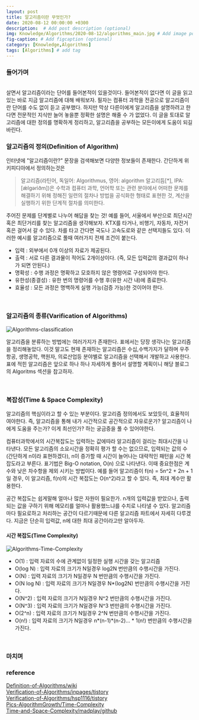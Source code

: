 ```yaml
---
layout: post
title: 알고리즘이란 무엇인가?
date: 2020-08-12 00:00:00 +0300
description:  # Add post description (optional)
img: Knowledge/Algorithms/2020-08-12/algorithms_main.jpg # Add image post (optional)
fig-caption: # Add figcaption (optional)
category: [Knowledge,Algorithms]
tags: [Algorithms] # add tag
---
```


### 들어가며
<br>
살면서 알고리즘이라는 단어를 들어본적이 있을것이다. 들어본적이 없다면 이 글을 읽고 있는 바로 지금 알고리즘에 대해 배워보자. 필자는 컴퓨터 과학을 전공으로 알고리즘이란 단어를 수도 없이 듣고 공부했다. 하지만 막상 다른이에게 알고리즘을 설명하려고 한다면 전문적인 지식만 늘어 놓을뿐 정확한 설명은 해줄 수 가 없었다. 이 글을 토대로 알고리즘에 대한 정의를 명확하게 정리하고, 알고리즘을 공부하는 모든이에게 도움이 되길 바린다.

<br>

### 알고리즘의 정의(Definition of Algorithm)
인터넷에 "알고리즘이란?" 문장을 검색해보면 다양한 정보들이 존재한다. 간단하게 위키피디아에서 정의하는것은 
<br>
>알고리즘(라틴어, 독일어: Algorithmus, 영어: algorithm 알고리듬[*], IPA: [ǽlɡərìðm])은 수학과 컴퓨터 과학, 언어학 또는 관련 분야에서 어떠한 문제를 해결하기 위해 정해진 일련의 절차나 방법을 공식화한 형태로 표현한 것, 계산을 실행하기 위한 단계적 절차를 의미한다.

주어진 문제를 단계별로 나누어 해답을 찾는 것! 예를 들어, 서울에서 부산으로 최단시간 혹은 최단거리를 찾는 알고리즘을 생각해보자. KTX를 타거나, 비행기, 자동차, 자전거 혹은 걸어서 갈 수 있다. 차를 타고 간다면 국도나 고속도로와 같은 선택지들도 있다. 이러한 예시를 알고리즘으로 풀때 여러가지 전제 조건이 붙는다.
<br> 
- 입력 : 외부에서 0개 이상의 자료가 제공된다.
- 출력 : 서로 다른 결과물이 적어도 2개이상이다. (즉, 모든 입력값의 결과값이 하나가 되면 안된다.)
- 명확성 : 수행 과정은 명확하고 모호하지 않은 명령어로 구성되어야 한다.
- 유한성(종결성) : 유한 번의 명령어를 수행 후(유한 시간 내)에 종료한다.
- 효율성 : 모든 과정은 명백하게 실행 가능(검증 가능)한 것이어야 한다.

<br>

### 알고리즘의 종류(Varification of Algorithms)

![Algorithms-classification]({{site.baseurl}}/assets/img/Knowledge/Algorithms/2020-08-12/algorithms_classification.png)
<br>

알고리즘을 분류하는 방법에는 여러가지가 존재한다. 표에서는 당장 생각나는 알고리즘을 정리해놓았다. 이것 말고도 현재 존재하는 알고리즘은 수십,수백가지가 달하며 우주항공, 생명공학, 핵원자, 의료산업등 분야별로 알고리즘을 선택해서 개발하고 사용한다. 표에 적힌 알고리즘은 앞으로 하나 하나 자세하게 풀어서 설명할 계획이니 해당 블로그의 Algoritms 섹션을 찹고하자.

<br>


### 복잡성(Time & Space Complexity)
알고리즘의 핵심이라고 할 수 있는 부분이다. 알고리즘 정의에서도 보았듯이, 효율적이여야한다. 즉, 알고리즘을 통해 내가 시간적으로  공간적으로 자유로운가? 알고리즘이 나에게 도움을 주는가? 이게 최선인가? 하는 궁금증을 풀 수 있어야한다. 

컴퓨터과학에서의 시간복잡도는 입력하는 값에따라 알고리즘이 걸리는 최대시간을 나타낸다. 모든 알고리즘의 소요시간을 정확히 평가 할 수는 없으므로, 입력되는 값의 수(간단하게 n이라 표현하겠다), n이 증가할 때 시간이 늘어나는 대략적인 패턴을 시간 복잡도라고 부른다. 표기법은 Big-O notation, O(n) 으로 나타낸다. 이때 중요한점은 계수와 낮은 차수항을 제외 시키는 방법이다. 예를 들어 알고리즘이 f(n) = 5n^2 + 2n + 1 일 경우, 이 알고리즘, f(n)의 시간 복잡도는 O(n^2)라고 할 수 있다. 즉, 최대 계수만 활용한다.

공간 복잡도는 쉽게말해 얼마나 많은 자원이 필요한가. n개의 입력값을 받았으나, 출력되는 값을 구하기 위해 메모리를 얼마나 활용했느냐를 수치로 나타낼 수 있다. 알고리즘마다 필요로하고 처리하는 공간이 다르기때문에 다른 알고리즘 파트에서 자세히 다루겠다. 지금은 단순히 입력값, n에 대한 최대 공간이라고만 알아두자.

#### 시간 복잡도(Time Complexity)

![Algorithms-Time-Complexity]({{site.baseurl}}/assets/img/Knowledge/Algorithms/2020-08-12/algorithms_time_complexity.png)
- O(1) : 입력 자료의 수에 관계없이 일정한 실행 시간을 갖는 알고리즘
- O(log N) : 입력 자료의 크기가 N일경우 log2N 번만큼의 수행시간을 가진다.
- O(N) : 입력 자료의 크기가 N일경우 N 번만큼의 수행시간을 가진다.
- O(N log N) : 입력 자료의 크기가 N일경우 N*(log2N) 번만큼의 수행시간을 가진다.
- O(N^2) : 입력 자료의 크기가 N일경우 N^2 번만큼의 수행시간을 가진다.
- O(N^3) : 입력 자료의 크기가 N일경우 N^3 번만큼의 수행시간을 가진다.
- O(2^n) : 입력 자료의 크기가 N일경우 2^N 번만큼의 수행시간을 가진다.
- O(n!) : 입력 자료의 크기가 N일경우 n*(n-1)*(n-2)... * 1(n!) 번만큼의 수행시간을 가진다.

<br>

### 마치며


### reference
[Definition-of-Algorithms/wiki](https://en.wikipedia.org/wiki/Algorithm) <br>
[Verification-of-Algorithms/inpages/tistory](https://inpages.tistory.com/85) <br>
[Verification-of-Algorithms/hsp1116/tistory](https://hsp1116.tistory.com/category/Algorithm) <br>
[Pics-AlgorithmGrowth/Time-Complexity](https://medium.com/@randerson112358/algorithm-analysis-time-complexity-simplified-cd39a81fec71) <br>
[Time-and-Space-Complexity/madplay/github](https://madplay.github.io/post/time-complexity-space-complexity) <br>

